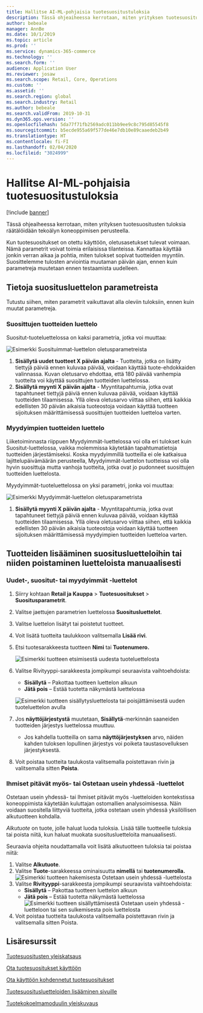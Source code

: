 ```yaml
---
title: Hallitse AI-ML-pohjaisia tuotesuositustuloksia
description: Tässä ohjeaiheessa kerrotaan, miten yrityksen tuotesuositusten tuloksia räätälöidään tekoälyn koneoppimisen perusteella.
author: bebeale
manager: AnnBe
ms.date: 10/1/2019
ms.topic: article
ms.prod: ''
ms.service: dynamics-365-commerce
ms.technology: ''
ms.search.form: ''
audience: Application User
ms.reviewer: josaw
ms.search.scope: Retail, Core, Operations
ms.custom: ''
ms.assetid: ''
ms.search.region: global
ms.search.industry: Retail
ms.author: bebeale
ms.search.validFrom: 2019-10-31
ms.dyn365.ops.version: ''
ms.openlocfilehash: 5da77f71fb2569adc011bb9ee9c8c795d85545f8
ms.sourcegitcommit: b5ecde955a69f577de46e7db10e89caaedeb2b49
ms.translationtype: HT
ms.contentlocale: fi-FI
ms.lasthandoff: 02/04/2020
ms.locfileid: "3024999"
---
```

# <a name="manage-ai-ml-based-product-recommendation-results"></a>Hallitse AI-ML-pohjaisia tuotesuositustuloksia


[!include [banner](includes/banner.md)]

Tässä ohjeaiheessa kerrotaan, miten yrityksen tuotesuositusten tuloksia räätälöidään tekoälyn koneoppimisen perusteella. 

Kun tuotesuositukset on otettu käyttöön, oletusasetukset tulevat voimaan. Nämä parametrit voivat toimia erilaisissa tilanteissa. Kannattaa käyttää jonkin verran aikaa ja pohtia, miten tulokset sopivat tuotteiden myyntiin. Suosittelemme tulosten arviointia muutaman päivän ajan, ennen kuin parametreja muutetaan ennen testaamista uudelleen. 

## <a name="understanding-recommendation-list-parameters"></a>Tietoja suositusluettelon parametreista

Tutustu siihen, miten parametrit vaikuttavat alla oleviin tuloksiin, ennen kuin muutat parametreja.

### <a name="trending-product-list"></a>Suosittujen tuotteiden luettelo

Suositut-tuoteluettelossa on kaksi parametria, jotka voi muuttaa:

![Esimerkki Suosituimmat-luettelon oletusparametreista](./media/exampletrendingparameters.png)

1. **Sisällytä uudet tuotteet X päivän ajalta** - Tuotteita, jotka on lisätty tiettyjä päiviä ennen kuluvaa päivää, voidaan käyttää tuote-ehdokkaiden valinnassa. Kuvan oletusarvo ehdottaa, että 180 päivää vanhempia tuotteita voi käyttää suosittujen tuotteiden luettelossa.
1. **Sisällytä myynti X päivän ajalta** - Myyntitapahtumia, jotka ovat tapahtuneet tiettyjä päiviä ennen kuluvaa päivää, voidaan käyttää tuotteiden tilaamisessa. Yllä oleva oletusarvo viittaa siihen, että kaikkia edellisten 30 päivän aikaisia tuoteostoja voidaan käyttää tuotteen sijoituksen määrittämisessä suosittujen tuotteiden luetteloa varten. 

### <a name="best-selling-product-list"></a>Myydyimpien tuotteiden luettelo

Liiketoiminnasta riippuen Myydyimmät-luettelossa voi olla eri tulokset kuin Suositut-luettelossa, vaikka molemmissa käytetään tapahtumatietoja tuotteiden järjestämiseksi. Koska myydyimmillä tuotteilla ei ole katkaisua lajittelupäivämäärän perusteella, Myydyimmät-luettelon tuotteissa voi olla hyvin suosittuja mutta vanhoja tuotteita, jotka ovat jo pudonneet suosittujen tuotteiden luettelosta. 

Myydyimmät-tuoteluettelossa on yksi parametri, jonka voi muuttaa:

![Esimerkki Myydyimmät-luettelon oletusparametrista](./media/examplebestsellingparameters.PNG)

1. **Sisällytä myynti X päivän ajalta** - Myyntitapahtumia, jotka ovat tapahtuneet tiettyjä päiviä ennen kuluvaa päivää, voidaan käyttää tuotteiden tilaamisessa. Yllä oleva oletusarvo viittaa siihen, että kaikkia edellisten 30 päivän aikaisia tuoteostoja voidaan käyttää tuotteen sijoituksen määrittämisessä myydyimpien tuotteiden luetteloa varten. 

## <a name="manually-add-or-remove-products-from-recommendation-lists"></a>Tuotteiden lisääminen suositusluetteloihin tai niiden poistaminen luetteloista manuaalisesti

### <a name="for-new-trending-or-best-selling-lists"></a>Uudet-, suositut- tai myydyimmät -luettelot

1.  Siirry kohtaan **Retail ja Kauppa** > **Tuotesuositukset** > **Suositusparametrit**.
1.  Valitse jaettujen parametrien luettelossa **Suositusluettelot**.
1.  Valitse luettelon lisätyt tai poistetut tuotteet.
1.  Voit lisätä tuotteita taulukkoon valitsemalla **Lisää rivi**. 
1.  Etsi tuotesarakkeesta tuotteen **Nimi** tai **Tuotenumero.**

    ![Esimerkki tuotteen etsimisestä uudesta tuoteluettelosta](./media/examplenewlistconfiguration1.png)

1.  Valitse Rivityyppi-sarakkeesta jompikumpi seuraavista vaihtoehdoista:
    -   **Sisällytä** – Pakottaa tuotteen luettelon alkuun
    -   **Jätä pois** – Estää tuotetta näkymästä luettelossa
    
    ![Esimerkki tuotteen sisällytysluettelosta tai poisjättämisestä uuden tuoteluettelon avulla](./media/examplenewlistconfiguration2.png)

1.  Jos **näyttöjärjestystä** muutetaan, **Sisällytä**-merkinnän saaneiden tuotteiden järjestys luettelossa muuttuu.
    - Jos kahdella tuotteilla on sama **näyttöjärjestyksen** arvo, näiden kahden tuloksen lopullinen järjestys voi poiketa taustasovelluksen järjestyksestä.
1.  Voit poistaa tuotteita taulukosta valitsemalla poistettavan rivin ja valitsemalla sitten **Poista**.


### <a name="for-people-also-like-or-frequently-bought-together-lists"></a>Ihmiset pitävät myös- tai Ostetaan usein yhdessä -luettelot

Ostetaan usein yhdessä- tai Ihmiset pitävät myös -luetteloiden kontekstissa koneoppimista käytetään kuluttajan ostomallien analysoimisessa. Näin voidaan suositella liittyviä tuotteita, jotka ostetaan usein yhdessä yksilöllisen alkutuotteen kohdalla. 
 
*Alkutuote* on tuote, jolle haluat luoda tuloksia. Lisää tälle tuotteelle tuloksia tai poista niitä, kun haluat muokata suositusluetteloita manuaalisesti. 

Seuraavia ohjeita noudattamalla voit lisätä alkutuotteen tuloksia tai poistaa niitä:
1.  Valitse **Alkutuote**. 
1.  Valitse **Tuote**-sarakkeessa ominaisuutta **nimellä** tai **tuotenumerolla.**
![Esimerkki tuotteen hakemisesta Ostetaan usein yhdessä -luettelosta](./media/exampleFBTlistconfiguration1.png)
1. Valitse **Rivityyppi**-sarakkeesta jompikumpi seuraavista vaihtoehdoista:
    - **Sisällytä** – Pakottaa tuotteen luettelon alkuun
    - **Jätä pois** – Estää tuotetta näkymästä luettelossa     
![Esimerkki tuotteen sisällyttämisestä Ostetaan usein yhdessä -luetteloon tai sen sulkemisesta pois luettelosta](./media/exampleFBTlistconfiguration2.png)
1.  Voit poistaa tuotteita taulukosta valitsemalla poistettavan rivin ja valitsemalla sitten Poista.


## <a name="additional-resources"></a>Lisäresurssit

[Tuotesuositusten yleiskatsaus](product-recommendations.md)

[Ota tuotesuositukset käyttöön](enable-product-recommendations.md)

[Ota käyttöön kohdennetut tuotesuositukset](personalized-recommendations.md)

[Tuotesuositusluetteloiden lisääminen sivuille](add-reco-list-to-page.md)

[Tuotekokoelmamoduulin yleiskuvaus](product-collection-module-overview.md)
